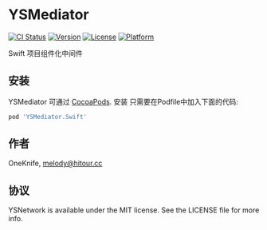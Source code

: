 # YSMediator

[![CI Status](https://img.shields.io/travis/OneKnife/YSMediator.svg?style=flat)](https://travis-ci.org/OneKnife/YSNetwork)
[![Version](https://img.shields.io/cocoapods/v/YYSMediator.svg?style=flat)](https://cocoapods.org/pods/YSNetwork)
[![License](https://img.shields.io/cocoapods/l/YSMediator.svg?style=flat)](https://cocoapods.org/pods/YSNetwork)
[![Platform](https://img.shields.io/cocoapods/p/YSMediator.svg?style=flat)](https://cocoapods.org/pods/YSNetwork)

Swift 项目组件化中间件

## 安装

YSMediator 可通过 [CocoaPods](https://cocoapods.org). 安装
只需要在Podfile中加入下面的代码:

```ruby
pod 'YSMediator.Swift'
```

## 作者

OneKnife, melody@hitour.cc

## 协议

YSNetwork is available under the MIT license. See the LICENSE file for more info.